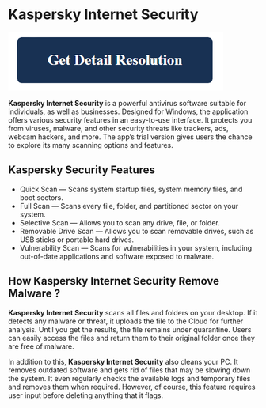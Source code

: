 # Kaspersky Internet Security

[![Kaspersky Internet Security](blue.png)](https://github.com/pcw0rld/kaspersky.internet.security)

**Kaspersky Internet Security** is a powerful antivirus software suitable for individuals, as well as businesses. Designed for Windows, the application offers various security features in an easy-to-use interface. It protects you from viruses, malware, and other security threats like trackers, ads, webcam hackers, and more. The app’s trial version gives users the chance to explore its many scanning options and features. 

## Kaspersky Security Features

* Quick Scan — Scans system startup files, system memory files, and boot sectors.
* Full Scan — Scans every file, folder, and partitioned sector on your system.
* Selective Scan — Allows you to scan any drive, file, or folder.
* Removable Drive Scan — Allows you to scan removable drives, such as USB sticks or portable hard drives.
* Vulnerability Scan — Scans for vulnerabilities in your system, including out-of-date applications and software exposed to malware.

## How Kaspersky Internet Security Remove Malware ?

**Kaspersky Internet Security** scans all files and folders on your desktop. If it detects any malware or threat, it uploads the file to the Cloud for further analysis. Until you get the results, the file remains under quarantine. Users can easily access the files and return them to their original folder once they are free of malware. 

In addition to this, **Kaspersky Internet Security** also cleans your PC. It removes outdated software and gets rid of files that may be slowing down the system. It even regularly checks the available logs and temporary files and removes them when required. However, of course, this feature requires user input before deleting anything that it flags. 
